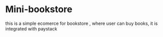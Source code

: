 # Mini-bookstore
this is a simple ecomerce for bookstore , where user can buy books, it is integrated with paystack
